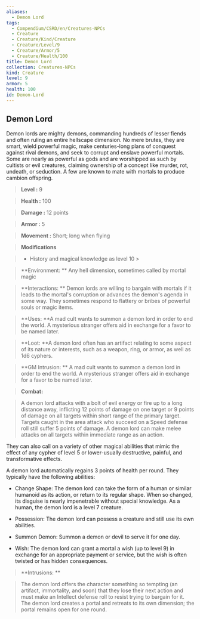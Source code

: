 ```yaml
---
aliases:
  - Demon Lord
tags:
  - Compendium/CSRD/en/Creatures-NPCs
  - Creature
  - Creature/Kind/Creature
  - Creature/Level/9
  - Creature/Armor/5
  - Creature/Health/100
title: Demon Lord
collection: Creatures-NPCs
kind: Creature
level: 9
armor: 5
health: 100
id: Demon-Lord
---
```

## Demon Lord    
Demon lords are mighty demons, commanding hundreds of lesser fiends and often ruling an entire hellscape dimension. No mere brutes, they are smart, wield powerful magic, make centuries-long plans of conquest against rival demons, and seek to corrupt and enslave powerful mortals. Some are nearly as powerful as gods and are worshipped as such by cultists or evil creatures, claiming ownership of a concept like murder, rot, undeath, or seduction. A few are known to mate with mortals to produce cambion offspring.    
  
    
> **Level :** 9    
> **Health :** 100    
> **Damage :** 12 points    
> **Armor :** 5    
> **Movement :** Short; long when flying    
> **Modifications**    
>- History and magical knowledge as level 10 >  
>    
> **Environment: ** Any hell dimension, sometimes called by mortal magic    
> **Interactions: ** Demon lords are willing to bargain with mortals if it leads to the mortal's corruption or advances the demon's agenda in some way. They sometimes respond to flattery or bribes of powerful souls or magic items.    
> **Uses: **A mad cult wants to summon a demon lord in order to end the world. A mysterious stranger offers aid in exchange for a favor to be named later.    
> **Loot: **A demon lord often has an artifact relating to some aspect of its nature or interests, such as a weapon, ring, or armor, as well as 1d6 cyphers.    
> **GM Intrusion: ** A mad cult wants to summon a demon lord in order to end the world. A mysterious stranger offers aid in exchange for a favor to be named later.    
  
> **Combat:**   
> A demon lord attacks with a bolt of evil energy or fire up to a long distance away, inflicting 12 points of damage on one target or 9 points of damage on all targets within short range of the primary target. Targets caught in the area attack who succeed on a Speed defense roll still suffer 5 points of damage. A demon lord can make melee attacks on all targets within immediate range as an action.   
They can also call on a variety of other magical abilities that mimic the effect of any cypher of level 5 or lower-usually destructive, painful, and transformative effects.  
 A demon lord automatically regains 3 points of health per round. They typically have the following abilities:   
* Change Shape: The demon lord can take the form of a human or similar humanoid as its action, or return to its regular shape. When so changed, its disguise is nearly impenetrable without special knowledge. As a human, the demon lord is a level 7 creature.   
* Possession: The demon lord can possess a creature and still use its own abilities.   
* Summon Demon: Summon a demon or devil to serve it for one day.   
* Wish: The demon lord can grant a mortal a wish (up to level 9) in exchange for an appropriate payment or service, but the wish is often twisted or has hidden consequences.    
    
  
> **Intrusions: **   
> The demon lord offers the character something so tempting (an artifact, immortality, and soon) that they lose their next action and must make an Intellect defense roll to resist trying to bargain for it. The demon lord creates a portal and retreats to its own dimension; the portal remains open for one round.    
